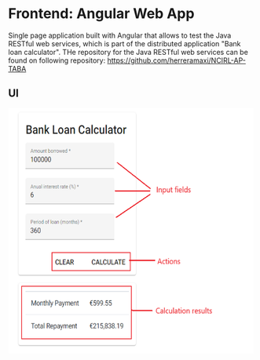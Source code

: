 # Frontend: Angular Web App
Single page application built with Angular that allows to test the Java RESTful web services, which is part of the distributed application "Bank loan calculator".
THe repository for the Java RESTful web services can be found on following repository: https://github.com/herreramaxi/NCIRL-AP-TABA

## UI
<img src="https://github.com/herreramaxi/NCIRL-AP-TABA/blob/main/repoResources/UI.png" width="500" height="500">
